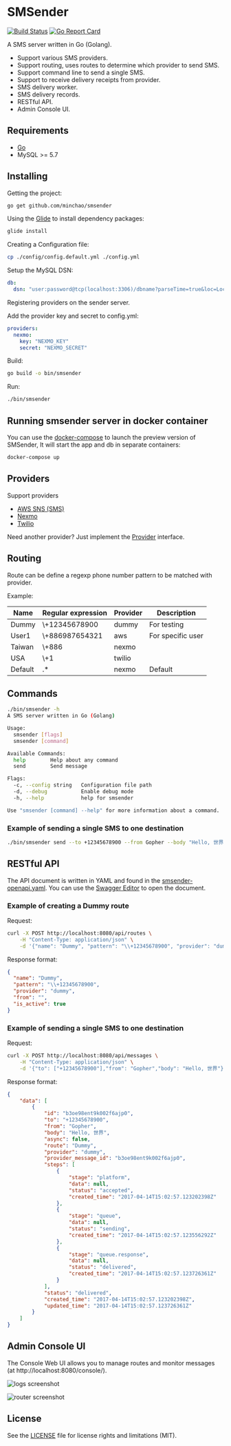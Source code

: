 # SMSender

[![Build Status](https://travis-ci.org/minchao/smsender.svg?branch=master)](https://travis-ci.org/minchao/smsender)
[![Go Report Card](https://goreportcard.com/badge/github.com/minchao/smsender)](https://goreportcard.com/report/github.com/minchao/smsender)

A SMS server written in Go (Golang).

* Support various SMS providers.
* Support routing, uses routes to determine which provider to send SMS.
* Support command line to send a single SMS.
* Support to receive delivery receipts from provider.
* SMS delivery worker.
* SMS delivery records.
* RESTful API.
* Admin Console UI.

## Requirements

* [Go](https://golang.org/)
* MySQL >= 5.7

## Installing

Getting the project:

```bash
go get github.com/minchao/smsender
```

Using the [Glide](https://glide.sh/) to install dependency packages:

```bash
glide install
```

Creating a Configuration file:
 
```bash
cp ./config/config.default.yml ./config.yml
```

Setup the MySQL DSN:

```yaml
db:
  dsn: "user:password@tcp(localhost:3306)/dbname?parseTime=true&loc=Local"
```

Registering providers on the sender server.

Add the provider key and secret to config.yml:

```yaml
providers:
  nexmo:
    key: "NEXMO_KEY"
    secret: "NEXMO_SECRET"
```

Build:

```bash
go build -o bin/smsender
```

Run:

```bash
./bin/smsender
```

## Running smsender server in docker container

You can use the [docker-compose](https://docs.docker.com/compose/) to launch the preview version of SMSender, It will start the app and db in separate containers:

```bash
docker-compose up
```

## Providers

Support providers

* [AWS SNS (SMS)](https://aws.amazon.com/sns/)
* [Nexmo](https://www.nexmo.com/)
* [Twilio](https://www.twilio.com/)

Need another provider? Just implement the [Provider](https://github.com/minchao/smsender/blob/master/smsender/model/provider.go) interface.

## Routing

Route can be define a regexp phone number pattern to be matched with provider.

Example:

| Name    | Regular expression  | Provider | Description       |
|---------|---------------------|----------|-------------------|
| Dummy   | \\+12345678900      | dummy    | For testing       |
| User1   | \\+886987654321     | aws      | For specific user |
| Taiwan  | \\+886              | nexmo    |                   |
| USA     | \\+1                | twilio   |                   |
| Default | .*                  | nexmo    | Default           |

## Commands

```bash
./bin/smsender -h
A SMS server written in Go (Golang)

Usage:
  smsender [flags]
  smsender [command]

Available Commands:
  help        Help about any command
  send        Send message

Flags:
  -c, --config string   Configuration file path
  -d, --debug           Enable debug mode
  -h, --help            help for smsender

Use "smsender [command] --help" for more information about a command.
```

### Example of sending a single SMS to one destination

```bash
./bin/smsender send --to +12345678900 --from Gopher --body "Hello, 世界" --provider dummy
```

## RESTful API

The API document is written in YAML and found in the [smsender-openapi.yaml](https://github.com/minchao/smsender/blob/master/smsender-openapi.yaml).
You can use the [Swagger Editor](http://editor.swagger.io/) to open the document.

### Example of creating a Dummy route

Request:

```bash
curl -X POST http://localhost:8080/api/routes \
    -H "Content-Type: application/json" \
    -d '{"name": "Dummy", "pattern": "\\+12345678900", "provider": "dummy", "is_active", true}'
```

Response format:

```json
{
  "name": "Dummy",
  "pattern": "\\+12345678900",
  "provider": "dummy",
  "from": "",
  "is_active": true
}
```

### Example of sending a single SMS to one destination

Request:

```bash
curl -X POST http://localhost:8080/api/messages \
    -H "Content-Type: application/json" \
    -d '{"to": ["+12345678900"],"from": "Gopher","body": "Hello, 世界"}'
```

Response format:

```json
{
    "data": [
        {
            "id": "b3oe98ent9k002f6ajp0",
            "to": "+12345678900",
            "from": "Gopher",
            "body": "Hello, 世界",
            "async": false,
            "route": "Dummy",
            "provider": "dummy",
            "provider_message_id": "b3oe98ent9k002f6ajp0",
            "steps": [
                {
                    "stage": "platform",
                    "data": null,
                    "status": "accepted",
                    "created_time": "2017-04-14T15:02:57.123202398Z"
                },
                {
                    "stage": "queue",
                    "data": null,
                    "status": "sending",
                    "created_time": "2017-04-14T15:02:57.123556292Z"
                },
                {
                    "stage": "queue.response",
                    "data": null,
                    "status": "delivered",
                    "created_time": "2017-04-14T15:02:57.123726361Z"
                }
            ],
            "status": "delivered",
            "created_time": "2017-04-14T15:02:57.123202398Z",
            "updated_time": "2017-04-14T15:02:57.123726361Z"
        }
    ]
}
```

## Admin Console UI

The Console Web UI allows you to manage routes and monitor messages (at http://localhost:8080/console/).

![logs screenshot](docs/screenshot/logs.jpg)

![router screenshot](docs/screenshot/router.jpg)

## License

See the [LICENSE](LICENSE.md) file for license rights and limitations (MIT).
